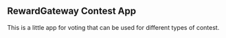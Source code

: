 ## RewardGateway Contest App

This is a little app for voting that can be used for different types of contest.
